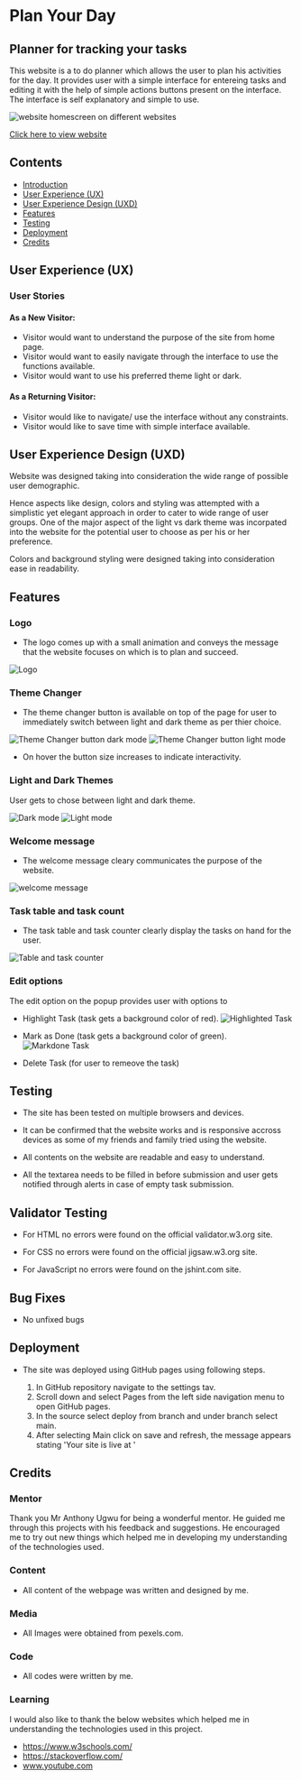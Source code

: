 # Plan Your Day

## Planner for tracking your tasks 

This website is a to do planner which allows the user to plan his activities for the day. It provides user with a simple interface for entereing tasks and editing it with the help of simple actions buttons present on the interface. The interface is self explanatory and simple to use.



![website homescreen on different websites](/assets/images/multiscreen.png)

[Click here to view website](https://abhilashaynipully.github.io/plan-your-tasks)

## Contents

- [Introduction](#Plan-Your-Day)
- [User Experience (UX)](#user-experience-ux)        
- [User Experience Design (UXD)](#user-experience-design-uxd)
- [Features](#features)
- [Testing](#testing)
- [Deployment](#deployment)
- [Credits](#credits)




## User Experience (UX)

   ### User Stories

####  As a New Visitor:
- Visitor would want to understand the purpose of the site from home page.
- Visitor would want to easily navigate through the interface to use the functions available.
- Visitor would want to use his preferred theme light or dark.


####  As a Returning Visitor:
- Visitor would like to navigate/ use the interface without any constraints.
- Visitor would like to save time with simple interface available.



## User Experience Design (UXD)
Website was designed taking into consideration the wide range of possible user demographic. 

Hence aspects like design, colors and styling was attempted with a simplistic yet elegant approach in order to cater to wide range of user groups. One of the major aspect of the light vs dark theme was incorpated into the website for the potential user to choose as per his or her preference.

Colors and background styling were designed taking into consideration ease in readability.

## Features

### Logo
  - The logo comes up with a small animation and conveys the message that the website focuses on which is to plan and succeed.

  ![Logo](/assets/images/logo.png)

### Theme Changer
  - The theme changer button is available on top of the page for user to immediately switch between light and dark theme as per thier choice.

  ![Theme Changer button dark mode](/assets/images/theme-changer-dark.png)
  ![Theme Changer button light mode](/assets/images/theme-changer-light.png)

  - On hover the button size increases to indicate interactivity.

### Light and Dark Themes
  User gets to chose between light and dark theme.

  ![Dark mode](/assets/images/dark-mode.png)
  ![Light mode](/assets/images/light-mode.png)


### Welcome message
   - The welcome message cleary communicates the purpose of the website.

   ![welcome message](/assets/images/welcome-message.png)


### Task table and task count
  - The task table and task counter clearly display the tasks on hand for the user.

   ![Table and task counter](/assets/images/table-count.png)


### Edit options 
  The edit option on the popup provides user with options to 
   - Highlight Task (task gets a background color of red).
     ![Highlighted Task](/assets/images/highlight.png)

   - Mark as Done (task gets a background color of green).
     ![Markdone Task](/assets/images/markdone.png)

   - Delete Task (for user to remeove the task) 




## Testing

  - The site has been tested on multiple browsers and devices.

  - It can be confirmed that the website works and is responsive accross devices as some of my friends and family tried using the website.

  - All contents on the website are readable and easy to understand.

  - All the textarea needs to be filled in before submission and user gets notified through alerts in case of empty task submission.


## Validator Testing

  - For HTML no errors were found on the official validator.w3.org site.

  - For CSS no errors were found on the official jigsaw.w3.org site. 

  - For JavaScript no errors were found on the jshint.com site. 


## Bug Fixes

   - No unfixed bugs


## Deployment

   - The site was deployed using GitHub pages using following steps.

     1. In GitHub repository navigate to the settings tav.
     2. Scroll down and select Pages from the left side navigation menu to open GitHub pages.
     3. In the source select deploy from branch and under branch select main.
     4. After selecting Main click on save and refresh, the message appears stating 'Your site is live at '


## Credits
### Mentor
Thank you Mr Anthony Ugwu for being a wonderful mentor. He guided me through this projects with his feedback and suggestions. 
He encouraged me to try out new things which helped me in developing my understanding of the technologies used.

 ### Content
- All content of the webpage was written and designed by me.
 
 ### Media
 - All Images were obtained from pexels.com.

 ### Code
 - All codes were written by me.

 ### Learning 
 I would also like to thank the below websites which helped me in understanding the technologies used in this project.
 - https://www.w3schools.com/
 - https://stackoverflow.com/
 - www.youtube.com


